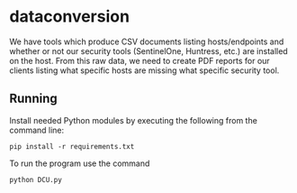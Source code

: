 # dataconversion
We have tools which produce CSV documents listing hosts/endpoints and whether or not our security tools (SentinelOne, Huntress, etc.) are installed on the host. From this raw data, we need to create PDF reports for our clients listing what specific hosts are missing what specific security tool.

## Running

Install needed Python modules by executing the following from the command line:

```
pip install -r requirements.txt
```

To run the program use the command

```
python DCU.py
```